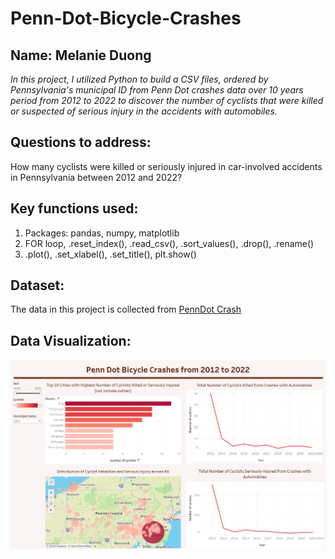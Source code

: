 # Penn-Dot-Bicycle-Crashes
## Name: Melanie Duong
*In this project, I utilized Python to build a CSV files, ordered by Pennsylvania's municipal ID from Penn Dot crashes data over 10 years period from 2012 to 2022 to discover the number of cyclists that were killed or suspected of serious injury in the accidents with automobiles.*
## Questions to address: 
How many cyclists were killed or seriously injured in car-involved accidents in Pennsylvania between 2012 and 2022?
## Key functions used:
1. Packages: pandas, numpy, matplotlib
2. FOR loop, .reset_index(), .read_csv(), .sort_values(), .drop(), .rename()
3. .plot(), .set_xlabel(), .set_title(), plt.show()
## Dataset:
The data in this project is collected from [PennDot Crash](https://pennshare.maps.arcgis.com/apps/webappviewer/index.html?id=8fdbf046e36e41649bbfd9d7dd7c7e7e)
## Data Visualization:
![reportpage](https://github.com/maiiduong/Penn-Dot-Bicycle-Crashes/blob/main/PennDot_Crashes_Report.png)
